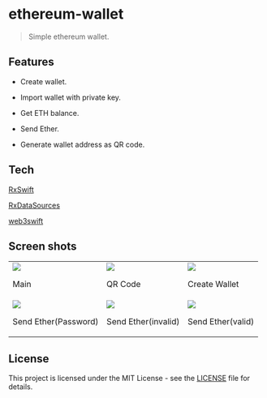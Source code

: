 # ethereum-wallet

> Simple ethereum wallet.

## Features

- Create wallet. 

- Import wallet with private key.

- Get ETH balance.

- Send Ether.

- Generate wallet address as QR code.

## Tech

[RxSwift](https://github.com/ReactiveX/RxSwift)

[RxDataSources](https://github.com/RxSwiftCommunity/RxDataSources)

[web3swift](https://github.com/matter-labs/web3swift)

## Screen shots

<table>
  <tr>
  	<td>
      <img src="https://user-images.githubusercontent.com/29784606/59346021-571c1580-8d4c-11e9-904b-60de13db1dae.png">
      <p>Main</p>
    </td>
    <td>
      <img src="https://user-images.githubusercontent.com/29784606/59346057-669b5e80-8d4c-11e9-8122-822bae07f384.png">
      <p>QR Code</p>
    </td>
    <td>
      <img src="https://user-images.githubusercontent.com/29784606/59346068-6bf8a900-8d4c-11e9-9984-626799b14833.png">
      <p>Create Wallet</p>
    </td>
  </tr>
  <tr>
  	<td>
      <img src="https://user-images.githubusercontent.com/29784606/59346543-7d8e8080-8d4d-11e9-9166-11b6f590dfc0.png">
      <p>Send Ether(Password)</p>
    </td>
    <td>
      <img src="https://user-images.githubusercontent.com/29784606/59346540-7bc4bd00-8d4d-11e9-8784-9530be64a534.png">
      <p>Send Ether(invalid)</p>
    </td>
    <td>
      <img src="https://user-images.githubusercontent.com/29784606/59346818-22a95900-8d4e-11e9-8df4-26d9ccfa6821.png">
      <p>Send Ether(valid)</p>
    </td>
  </tr>
</table>



## License

This project is licensed under the MIT License - see the [LICENSE](LICENSE) file for details.